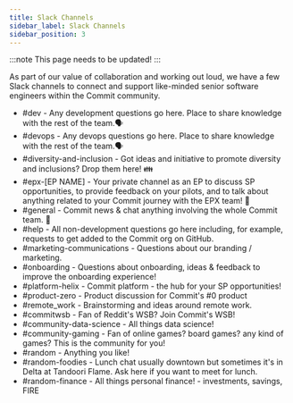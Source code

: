 ```yaml
---
title: Slack Channels
sidebar_label: Slack Channels
sidebar_position: 3
---
```


:::note
This page needs to be updated! 
:::

As part of our value of collaboration and working out loud, we have a few Slack channels to connect and support like-minded senior software engineers within the Commit community. 

- #dev - Any development questions go here. Place to share knowledge with the rest of the team.🗣
- #devops - Any devops questions go here. Place to share knowledge with the rest of the team.🗣
- #diversity-and-inclusion - Got ideas and initiative to promote diversity and inclusions? Drop them here! 👪
- #epx-[EP NAME] - Your private channel as an EP to discuss SP opportunities, to provide feedback on your pilots, and to talk about anything related to your Commit journey with the EPX team! 🙌
- #general - Commit news & chat anything involving the whole Commit team. 📰
- #help - All non-development questions go here including, for example, requests to get added to the Commit org on GitHub.
- #marketing-communications - Questions about our branding / marketing.
- #onboarding - Questions about onboarding, ideas & feedback to improve the onboarding experience!
- #platform-helix - Commit platform - the hub for your SP opportunities!
- #product-zero - Product discussion for Commit's #0 product
- #remote_work - Brainstorming and ideas around remote work.
- #commitwsb - Fan of Reddit's WSB? Join Commit's WSB!
- #community-data-science - All things data science!
- #community-gaming - Fan of online games? board games? any kind of games? This is the community for you!
- #random - Anything you like!
- #random-foodies - Lunch chat usually downtown but sometimes it's in Delta at Tandoori Flame. Ask here if you want to meet for lunch.
- #random-finance - All things personal finance! - investments, savings, FIRE
